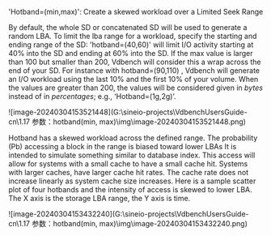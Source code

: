 'Hotband=(min,max)': Create a skewed workload over a Limited Seek Range



By default, the whole SD or concatenated SD will be used to generate a random LBA. To limit the lba range for a workload, specify the starting and ending range of the SD: 'hotband=(40,60)' will limit I/O activity starting at 40% into the SD and ending at 60% into the SD. If the max value is larger than 100 but smaller than 200, Vdbench will consider this a wrap across the end of your SD. For instance with hotband=(90,110) , Vdbench will generate an I/O workload using the last 10% and the first 10% of your volume. When the values are greater than 200, the values will be considered given in *bytes* instead of in *percentages*; e.g., ‘Hotband=(1g,2g)’.

 ![image-20240304153521448](G:\sineio-projects\VdbenchUsersGuide-cn\1.17 参数：hotband(min, max)\img\image-20240304153521448.png)



Hotband has a skewed workload across the defined range.  The probability (Pb) accessing a block in the range is biased toward lower LBAs	It is intended to simulate something similar to database index. This access will allow for systems with a small cache to have a small cache hit. Systems with larger caches, have larger cache hit rates. The cache rate does not increase linearly as system cache size increases. Here is a sample scatter plot of four hotbands and the intensity of access is skewed to lower LBA.  The X axis is the storage LBA range, the Y axis is time.

![image-20240304153432240](G:\sineio-projects\VdbenchUsersGuide-cn\1.17 参数：hotband(min, max)\img\image-20240304153432240.png)